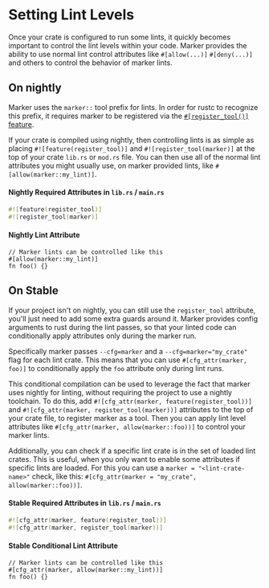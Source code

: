 # Setting Lint Levels
Once your crate is configured to run some lints, it quickly becomes important to control the lint levels within your
code. Marker provides the ability to use normal lint control attributes like `#[allow(...)]` `#[deny(...)]` and others
to control the behavior of marker lints.

## On nightly
Marker uses the `marker::` tool prefix for lints. In order for rustc to recognize this prefix, it requires marker to be
registered via the [`#[register_tool()]` feature](https://github.com/rust-lang/rust/issues/66079).

If your crate is compiled using nightly, then controlling lints is as simple as placing `#![feature(register_tool)]`
and `#![register_tool(marker)]` at the top of your crate `lib.rs` or `mod.rs` file. You can then use all of the normal
lint attributes you might usually use, on marker provided lints, like `#[allow(marker::my_lint)]`.


#### Nightly Required Attributes in `lib.rs` / `main.rs`
```rust
#![feature(register_tool)]
#![register_tool(marker)]
```

#### Nightly Lint Attribute
```
// Marker lints can be controlled like this
#[allow(marker::my_lint)]
fn foo() {}
```

## On Stable
If your project isn't on nightly, you can still use the `register_tool` attribute, you'll just need to add some extra
guards around it. Marker provides config arguments to rust during the lint passes, so that your linted code can
conditionally apply attributes only during the marker run.

Specifically marker passes `--cfg=marker` and a `--cfg=marker="my_crate"` flag for each lint crate. This means that you
can use `#[cfg_attr(marker, foo)]` to conditionally apply the `foo` attribute only during lint runs.

This conditional compilation can be used to leverage the fact that marker uses nightly for linting, without requiring
the project to use a nightly toolchain. To do this, add `#![cfg_attr(marker, feature(register_tool))]` and
`#![cfg_attr(marker, register_tool(marker))]` attributes to the top of your crate file, to register marker as a tool.
Then you can apply lint level attributes like `#[cfg_attr(marker, allow(marker::foo))]` to control your marker lints.

Additionally, you can check if a specific lint crate is in the set of loaded lint crates. This is useful, when you
only want to enable some attributes if specific lints are loaded. For this you can use a `marker = "<lint-crate-name>"`
check, like this: `#[cfg_attr(marker = "my_crate", allow(marker::foo))]`.

#### Stable Required Attributes in `lib.rs` / `main.rs`
```rust
#![cfg_attr(marker, feature(register_tool))]
#![cfg_attr(marker, register_tool(marker))]
```

#### Stable Conditional Lint Attribute
```
// Marker lints can be controlled like this
#[cfg_attr(marker, allow(marker::my_lint))]
fn foo() {}
```
